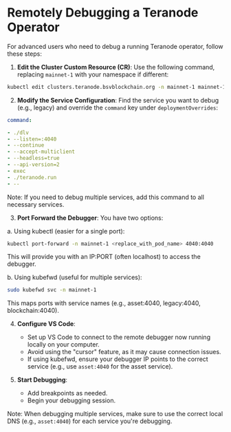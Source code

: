 
# Remotely Debugging a Teranode Operator

For advanced users who need to debug a running Teranode operator, follow these steps:

1. **Edit the Cluster Custom Resource (CR)**:
Use the following command, replacing `mainnet-1` with your namespace if different:

```bash
kubectl edit clusters.teranode.bsvblockchain.org -n mainnet-1 mainnet-1
```

2. **Modify the Service Configuration**:
Find the service you want to debug (e.g., legacy) and override the `command` key under `deploymentOverrides`:

```yaml
command:

- ./dlv
- --listen=:4040
- --continue
- --accept-multiclient
- --headless=true
- --api-version=2
- exec
- ./teranode.run
- --
```

Note: If you need to debug multiple services, add this command to all necessary services.

3. **Port Forward the Debugger**:
You have two options:

a. Using kubectl (easier for a single port):
```bash
kubectl port-forward -n mainnet-1 <replace_with_pod_name> 4040:4040
```
This will provide you with an IP:PORT (often localhost) to access the debugger.

b. Using kubefwd (useful for multiple services):
```bash
sudo kubefwd svc -n mainnet-1
```
This maps ports with service names (e.g., asset:4040, legacy:4040, blockchain:4040).

4. **Configure VS Code**:

    - Set up VS Code to connect to the remote debugger now running locally on your computer.
    - Avoid using the "cursor" feature, as it may cause connection issues.
    - If using kubefwd, ensure your debugger IP points to the correct service (e.g., use `asset:4040` for the asset service).

5. **Start Debugging**:

    - Add breakpoints as needed.
    - Begin your debugging session.

Note: When debugging multiple services, make sure to use the correct local DNS (e.g., `asset:4040`) for each service you're debugging.
